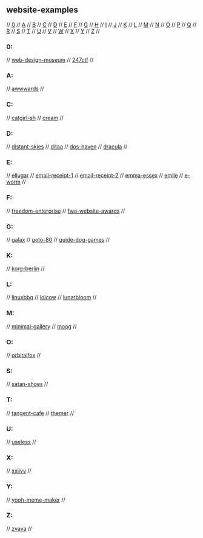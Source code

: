 ## website-examples

// [0](#0) // [A](#a) // [B](#b) // [C](#c) // [D](#d) // [E](#e) // [F](#f) // [G](#g)
// [H](#h) // [I](#i) // [J](#j) // [K](#k) // [L](#l) // [M](#m) // [N](#n) // [O](#o)
// [P](#p) // [Q](#q) // [R](#r) // [S](#s) // [T](#t) // [U](#u) // [V](#v) // [W](#w)
// [X](#x) // [Y](#y) // [Z](#z) //

### 0:
// [web-design-museum](https://www.webdesignmuseum.org/)
// [247ctf](https://247ctf.com)
//

### A:
// [awwwards](https://www.awwwards.com/)
//

### C:
// [catgirl-sh](https://catgirl.sh/)
// [cream](http://cream.sourceforge.net/index.html)
//

### D:
// [distant-skies](https://distantskies.neocities.org/)
// [ditaa](http://ditaa.sourceforge.net/)
// [dos-haven](https://www.doshaven.eu/)
// [dracula](https://draculatheme.com/ui)
//

### E:
// [ellugar](https://ellugar.co/)
// [email-receipt-1](https://codepen.io/zekasflower/pen/MWardMW)
// [email-receipt-2](https://codepen.io/HIC/pen/BXYPjb)
// [emma-essex](https://www.heckscaper.com/)
// [emile](https://emile.space/)
// [e-worm](https://old.e-worm.club/)
//

### F:
// [freedom-enterprise](https://www.freedomenterprise.pt/index.html)
// [fwa-website-awards](https://thefwa.com/)
//

### G:
// [galax](https://galax.xyz/)
// [goto-80](https://www.goto80.com/)
// [guide-dog-games](https://guidedoggames.com:7081/)
//

### K:
// [korg-berlin](https://korg.berlin/)
//

### L:
// [linuxbbq](https://linuxbbq.com/)
// [lolcow](https://lolcow.farm/)
// [lunarbloom](https://lunarbloomherbs.com/)
//

### M:
// [minimal-gallery](https://minimal.gallery/)
// [moog](https://www.moogmusic.com/)
//

### O:
// [orbitalfox](https://texts.orbitalfox.eu/)
//

### S:
// [satan-shoes](https://satan.shoes/)
//

### T:
// [tangent-cafe](https://www.tangentcafe.ca)
// [themer](https://themer.dev/)
//

### U:
// [useless](https://useless.london/)
//

### X:
// [xxiivv](https://wiki.xxiivv.com/site/home.html)
//

### Y:
// [yooh-meme-maker](https://yooh.io)
//

### Z:
// [zvava](https://zvava.org/)
//

